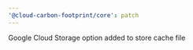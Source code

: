 ```yaml
---
'@cloud-carbon-footprint/core': patch
---
```


Google Cloud Storage option added to store cache file
